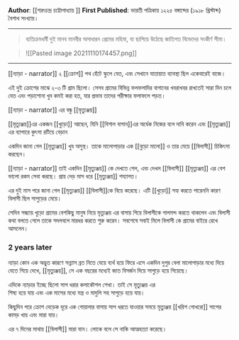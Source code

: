 **Author**: [[শরৎচন্দ্র চট্টোপাধ্যায় ]]
**First Published**: ভারতী পত্রিকায়  ১২২৫ বঙ্গাব্দের (১৯১৮ খ্রিস্টাব্দ) বৈশাখ সংখ্যায়। 

----
> ব্যতিক্রমধর্মী দুই মানব মানবীর অসাধারন প্রেমের মহিমা, যা ছাপিয়ে উঠেছে জাতিগত বিভেদের সংকীর্ণ সীমা। 

> ![[Pasted image 20211110174457.png]] 

----

[[ন্যাড়া - narrator]] ২ [[ক্রোশ]] পথ হেঁটে স্কুলে যেত, এবং সেখানে যাতায়াত ব্যাবস্থা ছিল একেবারেই বাজে।

এই দুই ক্রোশের মাঝে ২-৩ টি গ্রাম ছিলো। সেসব গ্রামের বিভিন্ন ফলফলাদির বাগানের খবরাখবর রাখতেই সারা দিন চলে যেত এবং পড়াশোনা খুব কমই করা হত, যার প্রভাব তাদের পরীক্ষার ফলাফলে পড়ত। 

[[ন্যাড়া - narrator]] এর বন্ধু [[মৃত্যুঞ্জয়]]

[[মৃত্যুঞ্জয়]]এর একজন [[খুড়ো]] আছেন, যিনি [[বিশাল বাগান]]এর অর্ধেক নিজের বলে দাবি করেন এবং [[মৃত্যুঞ্জয়]] এর ব্যাপারে কুৎসা রটিয়ে বেড়ান

একদিন জানা গেল [[মৃত্যুঞ্জয়]] খুব অসুস্থ। তাকে মালোপাড়ার এক [[বুড়ো মালো]] ও তার মেয়ে [[বিলাসী]] চিকিৎসা করছেন।

[[ন্যাড়া - narrator]] তাই একদিন [[মৃত্যুঞ্জয়]] কে দেখতে গেল, এবং দেখল [[বিলাসী]] [[মৃত্যুঞ্জয়]] এর বেশ ভালো রকম সেবা করছে। প্রায় দেড় মাস ধরে [[মৃত্যুঞ্জয়]] শয্যাগত। 

এর দুই মাস পরে জানা গেল [[মৃত্যুঞ্জয়]] [[বিলাসী]]কে বিয়ে করেছে। এটি [[খুড়ো]] সহ্য করতে পারেননি কারণ বিলাসী ছিল সাপুড়ের মেয়ে। 

সেদিন সন্ধ্যায় খুড়ো গ্রামের বেশকিছু মানুষ নিয়ে মৃত্যুঞ্জয় এর বাসায় গিয়ে বিলাসীকে গালমন্দ করতে থাকলেন এবং বিলাসী কথা বলতে গেলে তাকে সদলবলে মারধর করতে শুরু করেন। সবশেষে সবাই মিলে বিলাসী কে গ্রামের বাইরে রেখে আসলেন।
### 2 years later
ন্যাড়া কোন এক অদ্ভুত কারণে সন্ন্যাস ব্রত নিতে যেয়ে ব্যর্থ হয়ে ফিরে এসে একদিন দুপুর বেলা মালোপাড়ার মধ্যে দিয়ে যেতে গিয়ে দেখে, [[মৃত্যুঞ্জয়]], সে এক বছরের মধ্যেই জাত বিসর্জন দিয়ে সাপুড়ে হয়ে গিয়েছে।

এদিকে ন্যাড়ার ইচ্ছে ছিলো সাপ ধরার কলাকৌশল শেখা। তাই সে মৃত্যুঞ্জয় এর   
শিষ্য হয়ে যায় এবং এক মাসের মধ্যে মন্ত্র ও মাদুলি সহ সাপুড়ে হয়ে যায়।


কিছুদিন পরে ক্রোশ দেড়েক দূরে এক গোয়ালার বাসায় সাপ ধরতে যাওয়ার সময়ে মৃত্যুঞ্জয় [[খরিশ গোখরো]] সাপের কামড় খায় এবং মারা যায়।

এর ৭ দিনের মাথায় [[বিলাসী]] মারা যান। লোকে বলে সে নাকি আত্মহত্যা করেছে। 
